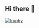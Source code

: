 ## Hi there 👋

[![trophy](https://github-profile-trophy.vercel.app/?username=ryo-ma&theme=onedark)](https://github.com/ryo-ma/github-profile-trophy)
<!--
**lillian0x1a/lillian0x1a** is a ✨ _special_ ✨ repository because its `README.md` (this file) appears on your GitHub profile.

Here are some ideas to get you started:

- 🔭 I’m currently working on ...
- 🌱 I’m currently learning ...
- 👯 I’m looking to collaborate on ...
- 🤔 I’m looking for help with ...
- 💬 Ask me about ...
- 📫 How to reach me: ...
- 😄 Pronouns: ...
- ⚡ Fun fact: ...
-->
